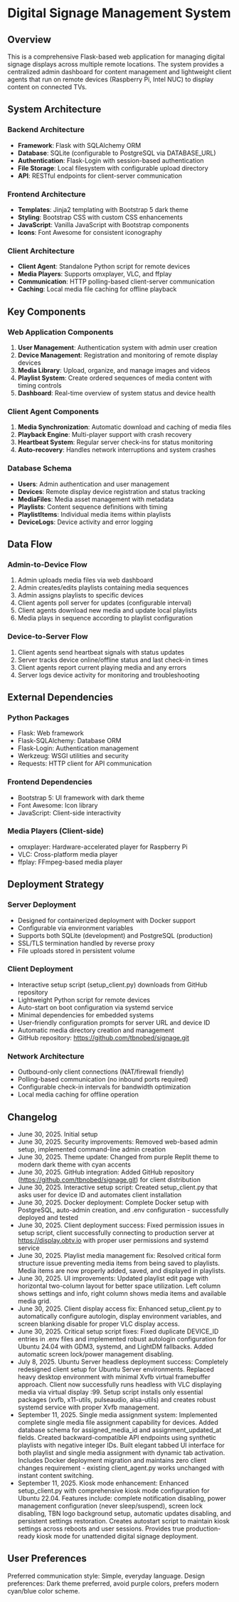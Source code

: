 # Digital Signage Management System

## Overview

This is a comprehensive Flask-based web application for managing digital signage displays across multiple remote locations. The system provides a centralized admin dashboard for content management and lightweight client agents that run on remote devices (Raspberry Pi, Intel NUC) to display content on connected TVs.

## System Architecture

### Backend Architecture
- **Framework**: Flask with SQLAlchemy ORM
- **Database**: SQLite (configurable to PostgreSQL via DATABASE_URL)
- **Authentication**: Flask-Login with session-based authentication
- **File Storage**: Local filesystem with configurable upload directory
- **API**: RESTful endpoints for client-server communication

### Frontend Architecture
- **Templates**: Jinja2 templating with Bootstrap 5 dark theme
- **Styling**: Bootstrap CSS with custom CSS enhancements
- **JavaScript**: Vanilla JavaScript with Bootstrap components
- **Icons**: Font Awesome for consistent iconography

### Client Architecture
- **Client Agent**: Standalone Python script for remote devices
- **Media Players**: Supports omxplayer, VLC, and ffplay
- **Communication**: HTTP polling-based client-server communication
- **Caching**: Local media file caching for offline playback

## Key Components

### Web Application Components
1. **User Management**: Authentication system with admin user creation
2. **Device Management**: Registration and monitoring of remote display devices
3. **Media Library**: Upload, organize, and manage images and videos
4. **Playlist System**: Create ordered sequences of media content with timing controls
5. **Dashboard**: Real-time overview of system status and device health

### Client Agent Components
1. **Media Synchronization**: Automatic download and caching of media files
2. **Playback Engine**: Multi-player support with crash recovery
3. **Heartbeat System**: Regular server check-ins for status monitoring
4. **Auto-recovery**: Handles network interruptions and system crashes

### Database Schema
- **Users**: Admin authentication and user management
- **Devices**: Remote display device registration and status tracking
- **MediaFiles**: Media asset management with metadata
- **Playlists**: Content sequence definitions with timing
- **PlaylistItems**: Individual media items within playlists
- **DeviceLogs**: Device activity and error logging

## Data Flow

### Admin-to-Device Flow
1. Admin uploads media files via web dashboard
2. Admin creates/edits playlists containing media sequences
3. Admin assigns playlists to specific devices
4. Client agents poll server for updates (configurable interval)
5. Client agents download new media and update local playlists
6. Media plays in sequence according to playlist configuration

### Device-to-Server Flow
1. Client agents send heartbeat signals with status updates
2. Server tracks device online/offline status and last check-in times
3. Client agents report current playing media and any errors
4. Server logs device activity for monitoring and troubleshooting

## External Dependencies

### Python Packages
- Flask: Web framework
- Flask-SQLAlchemy: Database ORM
- Flask-Login: Authentication management
- Werkzeug: WSGI utilities and security
- Requests: HTTP client for API communication

### Frontend Dependencies
- Bootstrap 5: UI framework with dark theme
- Font Awesome: Icon library
- JavaScript: Client-side interactivity

### Media Players (Client-side)
- omxplayer: Hardware-accelerated player for Raspberry Pi
- VLC: Cross-platform media player
- ffplay: FFmpeg-based media player

## Deployment Strategy

### Server Deployment
- Designed for containerized deployment with Docker support
- Configurable via environment variables
- Supports both SQLite (development) and PostgreSQL (production)
- SSL/TLS termination handled by reverse proxy
- File uploads stored in persistent volume

### Client Deployment
- Interactive setup script (setup_client.py) downloads from GitHub repository
- Lightweight Python script for remote devices
- Auto-start on boot configuration via systemd service
- Minimal dependencies for embedded systems
- User-friendly configuration prompts for server URL and device ID
- Automatic media directory creation and management
- GitHub repository: https://github.com/tbnobed/signage.git

### Network Architecture
- Outbound-only client connections (NAT/firewall friendly)
- Polling-based communication (no inbound ports required)
- Configurable check-in intervals for bandwidth optimization
- Local media caching for offline operation

## Changelog
- June 30, 2025. Initial setup
- June 30, 2025. Security improvements: Removed web-based admin setup, implemented command-line admin creation
- June 30, 2025. Theme update: Changed from purple Replit theme to modern dark theme with cyan accents
- June 30, 2025. GitHub integration: Added GitHub repository (https://github.com/tbnobed/signage.git) for client distribution
- June 30, 2025. Interactive setup script: Created setup_client.py that asks user for device ID and automates client installation
- June 30, 2025. Docker deployment: Complete Docker setup with PostgreSQL, auto-admin creation, and .env configuration - successfully deployed and tested
- June 30, 2025. Client deployment success: Fixed permission issues in setup script, client successfully connecting to production server at https://display.obtv.io with proper user permissions and systemd service
- June 30, 2025. Playlist media management fix: Resolved critical form structure issue preventing media items from being saved to playlists. Media items are now properly added, saved, and displayed in playlists.
- June 30, 2025. UI improvements: Updated playlist edit page with horizontal two-column layout for better space utilization. Left column shows settings and info, right column shows media items and available media grid.
- June 30, 2025. Client display access fix: Enhanced setup_client.py to automatically configure autologin, display environment variables, and screen blanking disable for proper VLC display access.
- June 30, 2025. Critical setup script fixes: Fixed duplicate DEVICE_ID entries in .env files and implemented robust autologin configuration for Ubuntu 24.04 with GDM3, systemd, and LightDM fallbacks. Added automatic screen lock/power management disabling.
- July 8, 2025. Ubuntu Server headless deployment success: Completely redesigned client setup for Ubuntu Server environments. Replaced heavy desktop environment with minimal Xvfb virtual framebuffer approach. Client now successfully runs headless with VLC displaying media via virtual display :99. Setup script installs only essential packages (xvfb, x11-utils, pulseaudio, alsa-utils) and creates robust systemd service with proper Xvfb management.
- September 11, 2025. Single media assignment system: Implemented complete single media file assignment capability for devices. Added database schema for assigned_media_id and assignment_updated_at fields. Created backward-compatible API endpoints using synthetic playlists with negative integer IDs. Built elegant tabbed UI interface for both playlist and single media assignment with dynamic tab activation. Includes Docker deployment migration and maintains zero client changes requirement - existing client_agent.py works unchanged with instant content switching.
- September 11, 2025. Kiosk mode enhancement: Enhanced setup_client.py with comprehensive kiosk mode configuration for Ubuntu 22.04. Features include: complete notification disabling, power management configuration (never sleep/suspend), screen lock disabling, TBN logo background setup, automatic updates disabling, and persistent settings restoration. Creates autostart script to maintain kiosk settings across reboots and user sessions. Provides true production-ready kiosk mode for unattended digital signage deployment.

## User Preferences

Preferred communication style: Simple, everyday language.
Design preferences: Dark theme preferred, avoid purple colors, prefers modern cyan/blue color scheme.